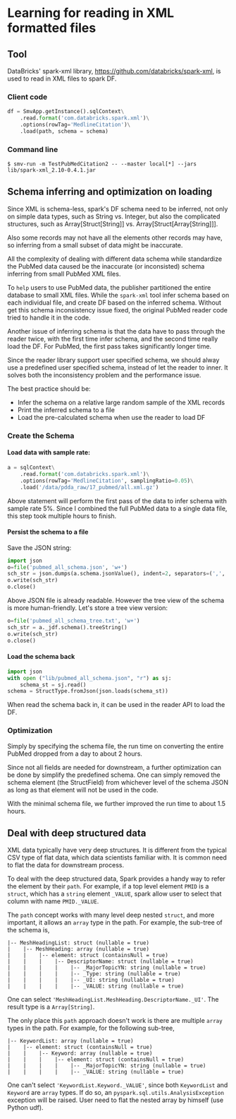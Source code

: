 # Learning for reading in XML formatted files

## Tool

DataBricks' spark-xml library, https://github.com/databricks/spark-xml, is used
to read in XML files to spark DF.

### Client code
```python
df = SmvApp.getInstance().sqlContext\
    .read.format('com.databricks.spark.xml')\
    .options(rowTag='MedlineCitation')\
    .load(path, schema = schema)
```

### Command line
```
$ smv-run -m TestPubMedCitation2 -- --master local[*] --jars lib/spark-xml_2.10-0.4.1.jar
```

## Schema inferring and optimization on loading

Since XML is schema-less, spark's DF schema need to be inferred, not only on
simple data types, such as String vs. Integer, but also the complicated
structures, such as Array[Struct[String]] vs. Array[Struct[Array[String]]].

Also some records may not have all the elements other records may have, so
inferring from a small subset of data might be inaccurate.

All the complexity of dealing with different data schema while standardize the
PubMed data caused be the inaccurate (or inconsisted) schema inferring from
small PubMed XML files.

To `help` users to use PubMed data, the publisher partitioned the entire
database to small XML files. While the `spark-xml` tool infer schema based
on each individual file, and create DF based on the inferred schema. Without
get this schema inconsistency issue fixed, the original PubMed reader code
tried to handle it in the code.

Another issue of inferring schema is that the data have to pass through the
reader twice, with the first time infer schema, and the second time really
load the DF. For PubMed, the first pass takes significantly longer time.

Since the reader library support user specified schema, we should alway use
a predefined user specified schema, instead of let the reader to inner. It
solves both the inconsistency problem and the performance issue.

The best practice should be:

- Infer the schema on a relative large random sample of the XML records
- Print the inferred schema to a file
- Load the pre-calculated schema when use the reader to load DF

### Create the Schema
#### Load data with sample rate:

```python
a = sqlContext\
    .read.format('com.databricks.spark.xml')\
    .options(rowTag='MedlineCitation', samplingRatio=0.05)\
    .load('/data/pdda_raw/17_pubmed/all.xml.gz')
```

Above statement will perform the first pass of the data to infer schema with
sample rate 5%. Since I combined the full PubMed data to a single data file,
this step took multiple hours to finish.

#### Persist the schema to a file
Save the JSON string:

```python
import json
o=file('pubmed_all_schema.json', 'w+')
sch_str = json.dumps(a.schema.jsonValue(), indent=2, separators=(',', ': '), sort_keys=True)
o.write(sch_str)
o.close()
```

Above JSON file is already readable. However the tree view of the schema is more
human-friendly. Let's store a tree view version:
```python
o=file('pubmed_all_schema_tree.txt', 'w+')
sch_str = a._jdf.schema().treeString()
o.write(sch_str)
o.close()
```

#### Load the schema back
```python
import json
with open ("lib/pubmed_all_schema.json", "r") as sj:
    schema_st = sj.read()
schema = StructType.fromJson(json.loads(schema_st))
```

When read the schema back in, it can be used in the reader API to load the DF.

### Optimization

Simply by specifying the schema file, the run time on converting the entire
PubMed dropped from a day to about 2 hours.

Since not all fields are needed for downstream, a further optimization can be
done by simplify the predefined schema. One can simply removed the schema
element (the StructField) from whichever level of the schema JSON as long as
that element will not be used in the code.

With the minimal schema file, we further improved the run time to about 1.5
hours.

## Deal with deep structured data

XML data typically have very deep structures. It is different from the
typical CSV type of flat data, which data scientists familiar with. It is
common need to flat the data for downstream process.

To deal with the deep structured data, Spark provides a handy way to refer
the element by their `path`. For example, if a top level element `PMID`
is a `struct`, which has a `string` element `_VALUE`, spark allow user
to select that column with name `PMID._VALUE`.

The `path` concept works with many level deep nested `struct`, and more
important, it allows an `array` type in the path. For example, the sub-tree
of the schema is,
```
|-- MeshHeadingList: struct (nullable = true)
|    |-- MeshHeading: array (nullable = true)
|    |    |-- element: struct (containsNull = true)
|    |    |    |-- DescriptorName: struct (nullable = true)
|    |    |    |    |-- _MajorTopicYN: string (nullable = true)
|    |    |    |    |-- _Type: string (nullable = true)
|    |    |    |    |-- _UI: string (nullable = true)
|    |    |    |    |-- _VALUE: string (nullable = true)
```
One can select `'MeshHeadingList.MeshHeading.DescriptorName._UI'`. The result
type is a `Array[String]`.

The only place this `path` approach doesn't work is there are multiple `array`
types in the path. For example, for the following sub-tree,
```
|-- KeywordList: array (nullable = true)
|    |-- element: struct (containsNull = true)
|    |    |-- Keyword: array (nullable = true)
|    |    |    |-- element: struct (containsNull = true)
|    |    |    |    |-- _MajorTopicYN: string (nullable = true)
|    |    |    |    |-- _VALUE: string (nullable = true)
```
One can't select `'KeywordList.Keyword._VALUE'`, since both `KeywordList` and
`Keyword` are `array` types. If do so, an `pyspark.sql.utils.AnalysisException`
exception will be raised. User need to flat the nested array by himself (use
Python udf).
